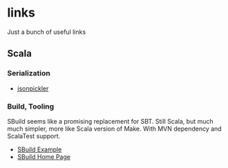 links
=====

Just a bunch of useful links

## Scala

### Serialization

* [jsonpickler](https://github.com/teigen/jsonpicklers/blob/master/src/test/scala/calendar/CalendarList.scala)

### Build, Tooling

SBuild seems like a promising replacement for SBT.  Still Scala, but much much simpler, more like Scala version of Make.  With MVN dependency and ScalaTest support.

* [SBuild Example](https://github.com/lefou/domino/blob/master/SBuild.scala)
* [SBuild Home Page](http://sbuild.tototec.de/sbuild/projects/sbuild/wiki/Wiki)
